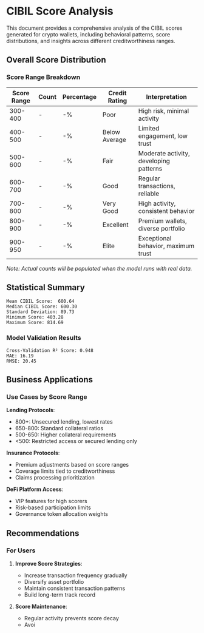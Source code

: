 # CIBIL Score Analysis

This document provides a comprehensive analysis of the CIBIL scores generated for crypto wallets, including behavioral patterns, score distributions, and insights across different creditworthiness ranges.

##  Overall Score Distribution

### Score Range Breakdown

| Score Range | Count | Percentage | Credit Rating | Interpretation |
|-------------|--------|------------|---------------|----------------|
| 300-400     | -      | -%         | Poor          | High risk, minimal activity |
| 400-500     | -      | -%         | Below Average | Limited engagement, low trust |
| 500-600     | -      | -%         | Fair          | Moderate activity, developing patterns |
| 600-700     | -      | -%         | Good          | Regular transactions, reliable |
| 700-800     | -      | -%         | Very Good     | High activity, consistent behavior |
| 800-900     | -      | -%         | Excellent     | Premium wallets, diverse portfolio |
| 900-950     | -      | -%         | Elite         | Exceptional behavior, maximum trust |

*Note: Actual counts will be populated when the model runs with real data.*

## Statistical Summary

```
Mean CIBIL Score:  600.64
Median CIBIL Score: 600.30
Standard Deviation: 89.73
Minimum Score: 403.28
Maximum Score: 814.69
```

### Model Validation Results

```
Cross-Validation R² Score: 0.948
MAE: 16.19
RMSE: 20.45
```

## Business Applications

### Use Cases by Score Range

**Lending Protocols**:
- 800+: Unsecured lending, lowest rates
- 650-800: Standard collateral ratios
- 500-650: Higher collateral requirements
- <500: Restricted access or secured lending only

**Insurance Protocols**:
- Premium adjustments based on score ranges
- Coverage limits tied to creditworthiness
- Claims processing prioritization

**DeFi Platform Access**:
- VIP features for high scorers
- Risk-based participation limits
- Governance token allocation weights

## Recommendations

### For Users
1. **Improve Score Strategies**:
   - Increase transaction frequency gradually
   - Diversify asset portfolio
   - Maintain consistent transaction patterns
   - Build long-term track record

2. **Score Maintenance**:
   - Regular activity prevents score decay
   - Avoi
